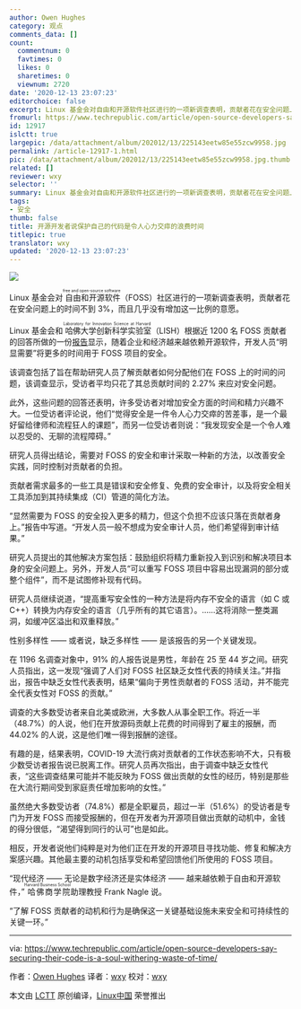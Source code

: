 ```yaml
---
author: Owen Hughes
category: 观点
comments_data: []
count:
  commentnum: 0
  favtimes: 0
  likes: 0
  sharetimes: 0
  viewnum: 2720
date: '2020-12-13 23:07:23'
editorchoice: false
excerpt: Linux 基金会对自由和开源软件社区进行的一项新调查表明，贡献者花在安全问题上的时间不到 3%，而且几乎没有增加这一比例的意愿。
fromurl: https://www.techrepublic.com/article/open-source-developers-say-securing-their-code-is-a-soul-withering-waste-of-time/
id: 12917
islctt: true
largepic: /data/attachment/album/202012/13/225143eetw85e55zcw9958.jpg
permalink: /article-12917-1.html
pic: /data/attachment/album/202012/13/225143eetw85e55zcw9958.jpg.thumb.jpg
related: []
reviewer: wxy
selector: ''
summary: Linux 基金会对自由和开源软件社区进行的一项新调查表明，贡献者花在安全问题上的时间不到 3%，而且几乎没有增加这一比例的意愿。
tags:
- 安全
thumb: false
title: 开源开发者说保护自己的代码是令人心力交瘁的浪费时间
titlepic: true
translator: wxy
updated: '2020-12-13 23:07:23'
---
```


![](/data/attachment/album/202012/13/225143eetw85e55zcw9958.jpg)


Linux 基金会对<ruby> 自由和开源软件 <rp>  （ </rp> <rt>  free and open-source software </rt> <rp>  ） </rp></ruby>（FOSS）社区进行的一项新调查表明，贡献者花在安全问题上的时间不到 3%，而且几乎没有增加这一比例的意愿。


Linux 基金会和<ruby> 哈佛大学创新科学实验室 <rp>  （ </rp> <rt>  Laboratory for Innovation Science at Harvard </rt> <rp>  ） </rp></ruby>（LISH）根据近 1200 名 FOSS 贡献者的回答所做的一份[报告](https://www.linuxfoundation.org/wp-content/uploads/2020/12/2020FOSSContributorSurveyReport_V7.pdf)显示，随着企业和经济越来越依赖开源软件，开发人员“明显需要”将更多的时间用于 FOSS 项目的安全。


该调查包括了旨在帮助研究人员了解贡献者如何分配他们在 FOSS 上的时间的问题，该调查显示，受访者平均只花了其总贡献时间的 2.27% 来应对安全问题。


此外，这些问题的回答还表明，许多受访者对增加安全方面的时间和精力兴趣不大。一位受访者评论说，他们“觉得安全是一件令人心力交瘁的苦差事，是一个最好留给律师和流程狂人的课题”，而另一位受访者则说：“我发现安全是一个令人难以忍受的、无聊的流程障碍。”


研究人员得出结论，需要对 FOSS 的安全和审计采取一种新的方法，以改善安全实践，同时控制对贡献者的负担。


贡献者需求最多的一些工具是错误和安全修复、免费的安全审计，以及将安全相关工具添加到其持续集成（CI）管道的简化方法。


“显然需要为 FOSS 的安全投入更多的精力，但这个负担不应该只落在贡献者身上。”报告中写道。“开发人员一般不想成为安全审计人员，他们希望得到审计结果。”


研究人员提出的其他解决方案包括：鼓励组织将精力重新投入到识别和解决项目本身的安全问题上。另外，开发人员“可以重写 FOSS 项目中容易出现漏洞的部分或整个组件”，而不是试图修补现有代码。


研究人员继续说道，“提高重写安全性的一种方法是将内存不安全的语言（如 C 或 C++）转换为内存安全的语言（几乎所有的其它语言）。……这将消除一整类漏洞，如缓冲区溢出和双重释放。”


性别多样性 —— 或者说，缺乏多样性 —— 是该报告的另一个关键发现。


在 1196 名调查对象中，91% 的人报告说是男性，年龄在 25 至 44 岁之间。研究人员指出，这一发现“强调了人们对 FOSS 社区缺乏女性代表的持续关注。”并指出，报告中缺乏女性代表表明，结果“偏向于男性贡献者的 FOSS 活动，并不能完全代表女性对 FOSS 的贡献。”


调查的大多数受访者来自北美或欧洲，大多数人从事全职工作。将近一半（48.7%）的人说，他们在开放源码贡献上花费的时间得到了雇主的报酬，而 44.02% 的人说，这是他们唯一得到报酬的途径。


有趣的是，结果表明，COVID-19 大流行病对贡献者的工作状态影响不大，只有极少数受访者报告说已脱离工作。研究人员再次指出，由于调查中缺乏女性代表，“这些调查结果可能并不能反映为 FOSS 做出贡献的女性的经历，特别是那些在大流行期间受到家庭责任增加影响的女性。”


虽然绝大多数受访者（74.8%）都是全职雇员，超过一半（51.6%）的受访者是专门为开发 FOSS 而接受报酬的，但在开发者为开源项目做出贡献的动机中，金钱的得分很低，“渴望得到同行的认可”也是如此。


相反，开发者说他们纯粹是对为他们正在开发的开源项目寻找功能、修复和解决方案感兴趣。其他最主要的动机包括享受和希望回馈他们所使用的 FOSS 项目。


“现代经济 —— 无论是数字经济还是实体经济 —— 越来越依赖于自由和开源软件，”<ruby> 哈佛商学院 <rp>  （ </rp> <rt>  Harvard Business School </rt> <rp>  ） </rp></ruby>助理教授 Frank Nagle 说。


“了解 FOSS 贡献者的动机和行为是确保这一关键基础设施未来安全和可持续性的关键一环。”




---


via: <https://www.techrepublic.com/article/open-source-developers-say-securing-their-code-is-a-soul-withering-waste-of-time/> 


作者：[Owen Hughes](https://www.techrepublic.com/meet-the-team/uk/owen-hughes/) 译者：[wxy](https://github.com/wxy) 校对：[wxy](https://github.com/wxy)


本文由 [LCTT](https://github.com/LCTT/TranslateProject) 原创编译，[Linux中国](/article-12915-1.html) 荣誉推出